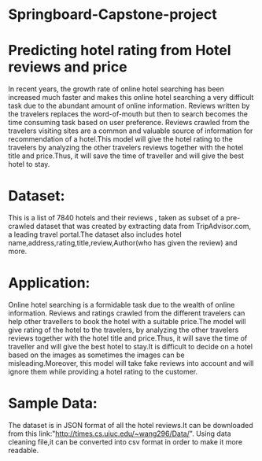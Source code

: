 # Springboard-Capstone-project
# Predicting hotel rating from Hotel reviews and price
In recent years, the growth rate of online hotel searching has been increased much faster and makes this online hotel searching a very difficult task due to the abundant amount of online information. Reviews written by the travelers replaces the word-of-mouth but then to search becomes the time consuming task based on user preference. Reviews crawled from the travelers visiting sites are a common and valuable source of information for recommendation of a hotel.This model  will give the hotel rating to  the travelers by analyzing the other travelers reviews together with the hotel title and price.Thus, it will save  the time of traveller and will give the best hotel to stay.

# Dataset:
This is a list of 7840 hotels and their reviews , taken as subset of a pre-crawled dataset that was created by extracting data from TripAdvisor.com, a leading travel portal.The dataset also includes hotel name,address,rating,title,review,Author(who has given the review) and more.

# Application: 
Online hotel searching is a formidable task due to the wealth of online information. Reviews and ratings crawled from the different travelers  can help other  travellers to book the hotel with a suitable price.The model will give rating of the hotel to the travelers, by analyzing the other travelers reviews together with the hotel title and price.Thus, it will save  the time of traveller and will give the best hotel to stay.It is difficult to decide on a hotel based on the images as sometimes the images can be misleading.Moreover, this model will take  fake reviews into account and  will  ignore them while providing a hotel rating to the customer.

# Sample Data:
The dataset is in JSON format of all the hotel reviews.It can be downloaded from this link:"http://times.cs.uiuc.edu/~wang296/Data/".
Using data cleaning file,it can be converted into csv format in order to make it more readable. 





